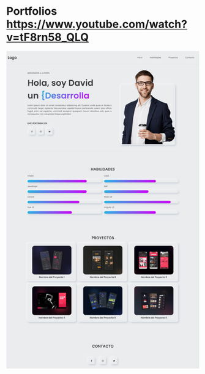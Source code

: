 # Portfolios https://www.youtube.com/watch?v=tF8rn58_QLQ
<p align="center">
  <img src="preview.png" alt="preview del proyecto"  width="1600">
</p>